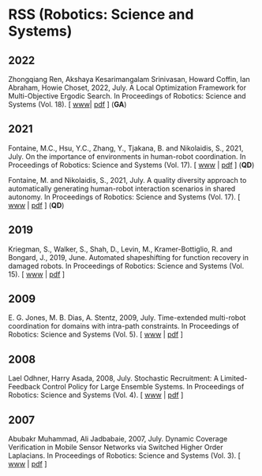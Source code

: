 # RSS (Robotics: Science and Systems)

## 2022

Zhongqiang Ren, Akshaya Kesarimangalam Srinivasan, Howard Coffin, Ian Abraham, Howie Choset, 2022, July. A Local Optimization Framework for Multi-Objective Ergodic Search. In Proceedings of Robotics: Science and Systems (Vol. 18). [ [www](https://roboticsconference.org/program/papers/052/)| [pdf](http://www.roboticsproceedings.org/rss18/p052.pdf) ] (**GA**)

## 2021

Fontaine, M.C., Hsu, Y.C., Zhang, Y., Tjakana, B. and Nikolaidis, S., 2021, July. On the importance of environments in human-robot coordination. In Proceedings of Robotics: Science and Systems (Vol. 17). [ [www](http://www.roboticsproceedings.org/rss17/p038.html) | [pdf](http://www.roboticsproceedings.org/rss17/p038.pdf) ] (**QD**)

Fontaine, M. and Nikolaidis, S., 2021, July. A quality diversity approach to automatically generating human-robot interaction scenarios in shared autonomy. In Proceedings of Robotics: Science and Systems (Vol. 17). [ [www](http://www.roboticsproceedings.org/rss17/p036.html) | [pdf](http://www.roboticsproceedings.org/rss17/p036.pdf) ] (**QD**)

## 2019

Kriegman, S., Walker, S., Shah, D., Levin, M., Kramer-Bottiglio, R. and Bongard, J., 2019, June. Automated shapeshifting for function recovery in damaged robots. In Proceedings of Robotics: Science and Systems (Vol. 15). [ [www](http://www.roboticsproceedings.org/rss15/p28.html) | [pdf](http://www.roboticsproceedings.org/rss15/p28.pdf) ]

## 2009

E. G. Jones, M. B. Dias, A. Stentz, 2009, July. Time-extended multi-robot coordination for domains with intra-path constraints. In Proceedings of Robotics: Science and Systems (Vol. 5). [ [www](http://www.roboticsproceedings.org/rss05/p35.html) | [pdf](http://www.roboticsproceedings.org/rss05/p35.pdf) ]

## 2008

Lael Odhner, Harry Asada, 2008, July. Stochastic Recruitment: A Limited-Feedback Control Policy for Large Ensemble Systems. In Proceedings of Robotics: Science and Systems (Vol. 4). [ [www](http://www.roboticsproceedings.org/rss04/p7.html) | [pdf](http://www.roboticsproceedings.org/rss04/p7.pdf) ]

## 2007

Abubakr Muhammad, Ali Jadbabaie, 2007, July. Dynamic Coverage Verification in Mobile Sensor Networks via Switched Higher Order Laplacians. In Proceedings of Robotics: Science and Systems (Vol. 3). [ [www](http://www.roboticsproceedings.org/rss03/p39.html) | [pdf](http://www.roboticsproceedings.org/rss03/p39.pdf) ]
